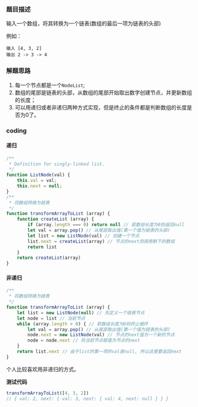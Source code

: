 ### 题目描述

输入一个数组，将其转换为一个链表(数组的最后一项为链表的头部)

例如：

```
输入 [4, 3, 2]
输出 2 -> 3 -> 4
```

### 解题思路

1. 每一个节点都是一个`NodeList`;
2. 数组的尾部是链表的头部，从数组的尾部开始取出数字创建节点，并更新数组的长度；
3. 可以用递归或者非递归两种方式实现，但是终止的条件都是判断数组的长度是否为0了。

### coding

#### 递归

```javascript
/**
 * Definition for singly-linked list.
 */
function ListNode(val) {
    this.val = val;
    this.next = null;
}
/**
 * 将数组转换为链表
 */
function transformArrayToList (array) {
    function createList (array) {
        if (array.length === 0) return null // 若数组长度为0则返回null
        let val = array.pop() // 从尾部取出值(第一个值为链表的头部)
        let list = new ListNode(val) // 创建一个节点
        list.next = createList(array) // 节点的next则调用剩下的数组
        return list
    }
    return createList(array)
}
```

#### 非递归

```javascript
/**
 * 将数组转换为链表
 */
function transformArrayToList (array) {
    let list = new ListNode(null) // 先定义一个链表节点
    let node = list // 当前节点
    while (array.length > 0) { // 若数组长度为0则终止循环
        let val = array.pop() // 从尾部取出值(第一个值为链表的头部)
        node.next = new ListNode(val) // 节点的next值为一个新的节点
        node = node.next // 将当前节点赋值为节点的next
    }
    return list.next // 由于list的第一项的val是null, 所以这里要返回next
}
```

个人比较喜欢用非递归的方式。

**测试代码**

```javascript
transformArrayToList([4, 3, 2])
// { val: 2, next: { val: 3, next: { val: 4, next: null } } }
```

